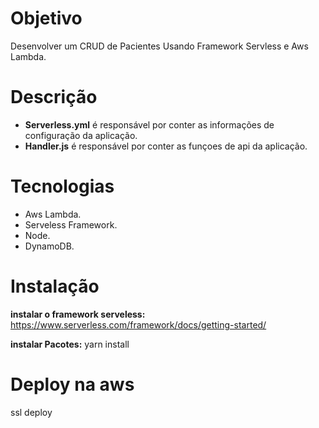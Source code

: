 # Objetivo
Desenvolver um CRUD de Pacientes Usando Framework Servless e Aws Lambda.

# Descrição
* **Serverless.yml** é responsável por conter as informações de configuração da aplicação.
* **Handler.js** é responsável por conter as funçoes de api da aplicação.

# Tecnologias
* Aws Lambda.
* Serveless Framework. 
* Node. 
* DynamoDB.
 

# Instalação 
**instalar o framework serveless:** https://www.serverless.com/framework/docs/getting-started/


**instalar Pacotes:** yarn install


# Deploy na aws
ssl deploy



